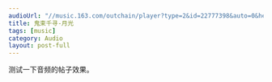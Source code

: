 ```yaml
---
audioUrl: "//music.163.com/outchain/player?type=2&id=22777398&auto=0&height=66"
title: 鬼束千寻-月光
tags: [music]
category: Audio
layout: post-full
---
```


测试一下音频的帖子效果。